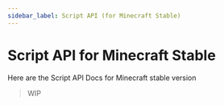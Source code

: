 ```yaml
---
sidebar_label: Script API (for Minecraft Stable)
---
```


# Script API for Minecraft Stable

Here are the Script API Docs for Minecraft stable version

> WIP
